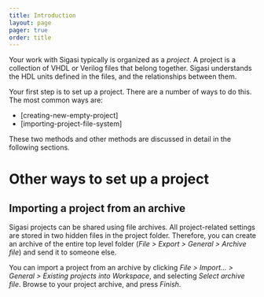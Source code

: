 ```yaml
---
title: Introduction
layout: page 
pager: true
order: title
---
```



Your work with Sigasi typically is organized as a _project_. A project is a collection of VHDL or Verilog files that belong together. Sigasi understands the HDL units defined in the files, and the relationships between them.

Your first step is to set up a project. There are a number of ways to do this. The most common ways are:

* [creating-new-empty-project]
* [importing-project-file-system]

These two methods and other methods are discussed in detail in the following sections.


Other ways to set up a project
==============================

Importing a project from an archive
-----------------------------------

Sigasi projects can be shared using file archives. All project-related settings are stored in two hidden files in the project folder. Therefore, you can create an archive of the entire top level folder (*File  > Export > General > Archive file*) and send it to someone else.

You can import a project from an archive by clicking *File > Import... > General > Existing projects into Workspace*, and selecting *Select archive file*. Browse to your project archive, and press *Finish*.

